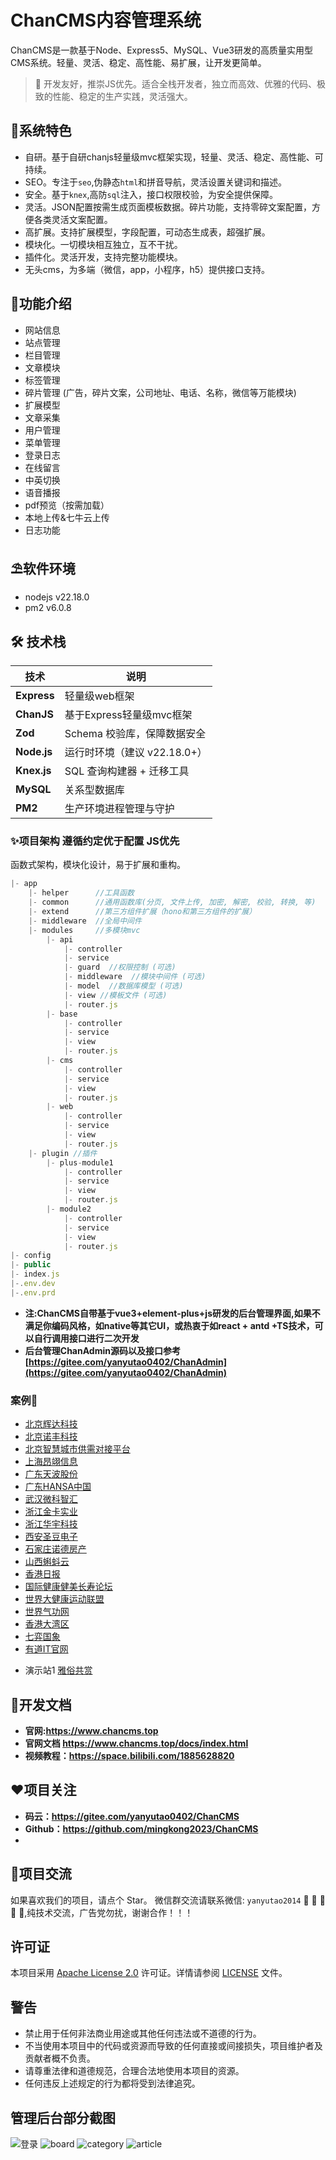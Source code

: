 # ChanCMS内容管理系统

ChanCMS是一款基于Node、Express5、MySQL、Vue3研发的高质量实用型CMS系统。轻量、灵活、稳定、高性能、易扩展，让开发更简单。

> 🌟 开发友好，推崇JS优先。适合全栈开发者，独立而高效、优雅的代码、极致的性能、稳定的生产实践，灵活强大。

## 🌈系统特色

* 自研。基于自研chanjs轻量级mvc框架实现，轻量、灵活、稳定、高性能、可持续。
* SEO。专注于`seo`,伪静态`html`和拼音导航，灵活设置关键词和描述。
* 安全。基于`knex`,高防`sql`注入，接口权限校验，为安全提供保障。
* 灵活。JSON配置按需生成页面模板数据。碎片功能，支持零碎文案配置，方便各类灵活文案配置。
* 高扩展。支持扩展模型，字段配置，可动态生成表，超强扩展。
* 模块化。一切模块相互独立，互不干扰。
* 插件化。灵活开发，支持完整功能模块。
* 无头cms，为多端（微信，app，小程序，h5）提供接口支持。

## 🚧功能介绍

* 网站信息
* 站点管理
* 栏目管理
* 文章模块
* 标签管理
* 碎片管理 (广告，碎片文案，公司地址、电话、名称，微信等万能模块)
* 扩展模型
* 文章采集
* 用户管理
* 菜单管理
* 登录日志
* 在线留言
* 中英切换
* 语音播报
* pdf预览（按需加载）
* 本地上传&七牛云上传
* 日志功能

## ⛱️软件环境

* nodejs v22.18.0
* pm2 v6.0.8

## 🛠 技术栈

| 技术 | 说明 |
|------|------|
| **Express** | 轻量级web框架  |
| **ChanJS**  | 基于Express轻量级mvc框架 |
| **Zod**     | Schema 校验库，保障数据安全 |
| **Node.js** | 运行时环境（建议 v22.18.0+） |
| **Knex.js** | SQL 查询构建器 + 迁移工具 |
| **MySQL**   | 关系型数据库 |
| **PM2**     | 生产环境进程管理与守护 |

### ✨项目架构 遵循约定优于配置 JS优先

函数式架构，模块化设计，易于扩展和重构。

```javascript
|- app
    |- helper      //工具函数
    |- common      //通用函数库(分页, 文件上传, 加密, 解密, 校验, 转换, 等)
    |- extend      //第三方组件扩展（hono和第三方组件的扩展）
    |- middleware  //全局中间件
    |- modules     //多模块mvc
        |- api 
            |- controller 
            |- service 
            |- guard  //权限控制 (可选) 
            |- middleware  //模块中间件 (可选)
            |- model  //数据库模型 (可选)
            |- view //模板文件 (可选)
            |- router.js 
        |- base 
            |- controller 
            |- service 
            |- view 
            |- router.js
        |- cms 
            |- controller 
            |- service 
            |- view 
            |- router.js
        |- web 
            |- controller 
            |- service 
            |- view 
            |- router.js
    |- plugin //插件
        |- plus-module1 
            |- controller 
            |- service 
            |- view 
            |- router.js 
        |- module2 
            |- controller 
            |- service 
            |- view 
            |- router.js
|- config 
|- public
|- index.js
|-.env.dev
|-.env.prd
```

* **注:ChanCMS自带基于vue3+element-plus+js研发的后台管理界面,如果不满足你编码风格，如native等其它UI，或热衷于如react + antd +TS技术，可以自行调用接口进行二次开发**
* **后台管理ChanAdmin源码以及接口参考 [https://gitee.com/yanyutao0402/ChanAdmin](https://gitee.com/yanyutao0402/ChanAdmin)**

### 案例🍅️

* [北京辉达科技](http://www.huidaep.com/ )
* [北京诺丰科技](http://www.novontrade.com/ )
* [北京智慧城市供需对接平台](https://gongxudj.com/#/headerNav/newHome)
* [上海昂翊信息](http://www.angyi-iot.com/)
* [广东天波股份](https://sec.telpo.cn/)
* [广东HANSA中国](http://www.hansa-asia.com/)
* [武汉微科智汇](http://www.whwkzh.cn/)
* [浙江金卡实业](http://zjjksy.com/)
* [浙江华宇科技](http://www.kinka.net.cn/)
* [西安圣豆电子](https://www.sundaytek.com/)
* [石家庄诺德房产](https://www.nuodefangchan.com/)
* [山西蝌蚪云](https://kd-yun.top/)
* [香港日报](http://www.hongkongdaily.net/)
* [国际健康健美长寿论坛](http://www.internationjms.cn/)
* [世界大健康运动联盟](http://www.worldhealthgames.com/)
* [世界气功网](http://www.shijieqigong.com/)
* [香港大湾区](https://hk.bossyun.com/)
* [七弈国象](https://doc.7yi.link/)
* [有道IT官网](http://www.wmjtyd.net/)
<!-- * [萌狮换电](http://www.51mshd.com/) -->
<!-- * [历史人物网](https://ancestries.cn/) -->
<!-- * [同宇宙官网](http://www.zdmedia.com.cn:81/) -->
<!-- * 十 [超前端](https://zoye.top/) -->

* 演示站1 [雅俗共赏](http://www.cqsmservices.cn/)

## 👵开发文档

* **官网:<https://www.chancms.top>**
* **官网文档 <https://www.chancms.top/docs/index.html>**
* **视频教程：<https://space.bilibili.com/1885628820>**

## ❤️项目关注

* **码云：<https://gitee.com/yanyutao0402/ChanCMS>**
* **Github：<https://github.com/mingkong2023/ChanCMS>**
*

## 👴项目交流

 如果喜欢我们的项目，请点个 Star。
 微信群交流请联系微信: `yanyutao2014` 🧒 👧 👱 🧔 👴,纯技术交流，广告党勿扰，谢谢合作！！！

## 许可证

本项目采用 [Apache License 2.0](LICENSE) 许可证。详情请参阅 [LICENSE](LICENSE) 文件。

## 警告

* 禁止用于任何非法商业用途或其他任何违法或不道德的行为。
* 不当使用本项目中的代码或资源而导致的任何直接或间接损失，项目维护者及贡献者概不负责。
* 请尊重法律和道德规范，合理合法地使用本项目的资源。
* 任何违反上述规定的行为都将受到法律追究。

## 管理后台部分截图

![登录](https://pic.imgdb.cn/item/6749e83fd0e0a243d4db4f12.jpg)
![board](https://pic.imgdb.cn/item/6749e83fd0e0a243d4db4f11.jpg)
![category](https://pic.imgdb.cn/item/6749e83fd0e0a243d4db4f10.jpg)
![article](https://pic.imgdb.cn/item/6749e83fd0e0a243d4db4f13.jpg)
